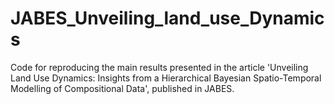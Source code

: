 # JABES_Unveiling_land_use_Dynamics
Code for reproducing the main results presented in the article 'Unveiling Land Use Dynamics: Insights from a Hierarchical Bayesian Spatio-Temporal Modelling of Compositional Data', published in JABES.
